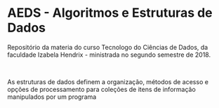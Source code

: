 <h1>AEDS - Algoritmos e Estruturas de Dados</h1>

<p> Repositório da materia do curso Tecnologo do Ciências de Dados, da faculdade Izabela Hendrix - ministrada no segundo semestre de 2018.<p>
<br>
<p>As estruturas de dados definem a organização, métodos de acesso e opções de processamento para coleções de itens de informação manipulados por um programa</p>








